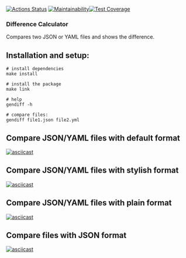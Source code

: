 
[![Actions Status](https://github.com/heyanny2/frontend-project-46/workflows/hexlet-check/badge.svg)](https://github.com/heyanny2/frontend-project-46/actions) [![Maintainability](https://api.codeclimate.com/v1/badges/747167ff7cad470874c9/maintainability)](https://codeclimate.com/github/heyanny2/frontend-project-46/maintainability)[![Test Coverage](https://api.codeclimate.com/v1/badges/747167ff7cad470874c9/test_coverage)](https://codeclimate.com/github/heyanny2/frontend-project-46/test_coverage)

### Difference Calculator

Compares two JSON or YAML files and shows the difference.

## Installation and setup:
```
# install dependencies
make install

# install the package
make link

# help
gendiff -h

# compare files:
gendiff file1.json file2.yml
```

## Compare JSON/YAML files with default format
[![asciicast](https://asciinema.org/a/eVUX4DhJUIbOOMoGAPRAhZcAm.svg)](https://asciinema.org/a/eVUX4DhJUIbOOMoGAPRAhZcAm)

## Compare JSON/YAML files with stylish format
[![asciicast](https://asciinema.org/a/1LeAScY0tNGvbDLvmjqbz3VGY.svg)](https://asciinema.org/a/1LeAScY0tNGvbDLvmjqbz3VGY)

## Compare JSON/YAML files with plain format
[![asciicast](https://asciinema.org/a/Tj4KrI6fytFtQ4Qsu3NdZfeRE.svg)](https://asciinema.org/a/Tj4KrI6fytFtQ4Qsu3NdZfeRE)

## Compare files with JSON format
[![asciicast](https://asciinema.org/a/u7fQR69Z1UCiqParvSnHOdQVY.svg)](https://asciinema.org/a/u7fQR69Z1UCiqParvSnHOdQVY)
